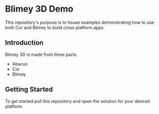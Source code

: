 # Blimey 3D Demo

This repository's purpose is to house examples demonstrating how to use both Cor and Blimey to build cross platform apps.

## Introduction

Blimey 3D is made from three parts:

- Abacus
- Cor
- Blimey

## Getting Started

To get started pull this repository and open the solution for your desired platform.


